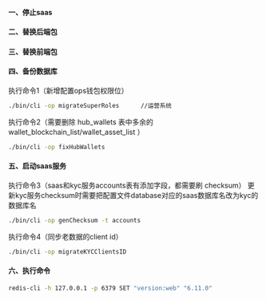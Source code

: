 #### 一、停止saas
#### 二、替换后端包
#### 三、替换前端包
#### 四、备份数据库
执行命令1（新增配置ops钱包权限位）
```bash
./bin/cli -op migrateSuperRoles      //运营系统
 ```
执行命令2（需要删除 hub_wallets 表中多余的 wallet_blockchain_list/wallet_asset_list ）
```bash
./bin/cli -op fixHubWallets
 ```
#### 五、启动saas服务
执行命令3（saas和kyc服务accounts表有添加字段，都需要刷 checksum）
更新kyc服务checksum时需要把配置文件database对应的saas数据库名改为kyc的数据库名
```bash
./bin/cli -op genChecksum -t accounts
 ```

执行命令4（同步老数据的client id）
```bash
./bin/cli -op migrateKYCClientsID
 ```

#### 六、执行命令
 ```bash
 redis-cli -h 127.0.0.1 -p 6379 SET "version:web" "6.11.0"
 ```

